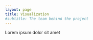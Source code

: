 ```yaml
---
layout: page
title: Visualization
#subtitle: The team behind the project
---
```


Lorem ipsum dolor sit amet
